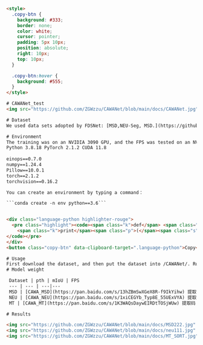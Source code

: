 ```html
<style>
  .copy-btn {
    background: #333;
    border: none;
    color: white;
    cursor: pointer;
    padding: 5px 10px;
    position: absolute;
    right: 10px;
    top: 10px;
  }

  .copy-btn:hover {
    background: #555;
  }
</style>

# CAWANet_test
<img src="https://github.com/ZGWzzu/CAWANet/blob/main/docs/CAWANet.jpg" width = 800px>

# Dataset
We used data sets adopted by FDSNet: [MSD,NEU-Seg, MSD.](https://github.com/jianzhang96/fdsnet?tab=readme-ov-file)

# Environment
The training was on an NVIDIA 3090 GPU, and the FPS was tested on an NVIDIA 1080Ti GPU   
Python 3.8.18 PyTorch 2.1.2 CUDA 11.8  
   
einops==0.7.0  
numpy==1.24.4  
Pillow==10.0.1  
torch==2.1.2  
torchvision==0.16.2  

You can create an environment by typing a command：  

```conda create -n env python==3.6```   


<div class="language-python highlighter-rouge">
  <pre class="highlight"><code><span class="k">def</span> <span class="nf">hello_world</span><span class="p">(</span><span class="n">name</span><span class="p">):</span>
    <span class="k">print</span><span class="p">(</span><span class="s">'Hello, '</span> <span class="o">+</span> <span class="n">name</span><span class="p">)</span>
</code></pre>
</div>
<button class="copy-btn" data-clipboard-target=".language-python">Copy</button>

# Usage
First download the dataset, and then put the dataset into /CAWANet/. Run python test_MSD.py
# Model weight

 Dataset | pth | mIoU | FPS 
 --- | --- | ---|---
 MSD | [CAWA_MSD](https://pan.baidu.com/s/13hZBmSwXGeX8R-f9IkYihw) 提取码：8bnv | 90.1 | 186.5
 NEU | [CAWA_NEU](https://pan.baidu.com/s/1xiCEGYb_Typ8E_55UExVYA) 提取码：hu1s | 77.9 | 420.0
 MT | [CAWA_MT](https://pan.baidu.com/s/1K3WAQsDaywEIRDtTOSjWUw) 提取码：3qtq| 79.5 | 414.7

# Results

<img src="https://github.com/ZGWzzu/CAWANet/blob/main/docs/MSD222.jpg" width = 800px>
<img src="https://github.com/ZGWzzu/CAWANet/blob/main/docs/neu111.jpg" width = 800px>
<img src="https://github.com/ZGWzzu/CAWANet/blob/main/docs/MT_SORT.jpg" width = 800px>
